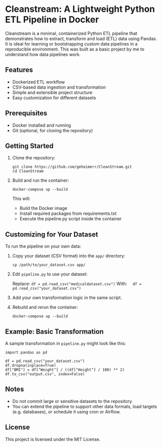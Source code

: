 # Cleanstream: A Lightweight Python ETL Pipeline in Docker

Cleanstream is a minimal, containerized Python ETL pipeline that demonstrates how to extract, transform and load (ETL) data using Pandas. It is ideal for learning or bootstrapping custom data pipelines in a reproducible environment. This was built as a basic project by me to understand how data pipelines work. 

## Features

- Dockerized ETL workflow
- CSV-based data ingestion and transformation
- Simple and extensible project structure
- Easy customization for different datasets

## Prerequisites

- Docker installed and running
- Git (optional, for cloning the repository)

## Getting Started

1. Clone the repository:

   ```
   git clone https://github.com/geheimerr/CleanStream.git
   cd CleanStream
   ```
3. Build and run the container:

   ```
   docker-compose up --build
   ```

   This will:
   - Build the Docker image
   - Install required packages from requirements.txt
   - Execute the pipeline.py script inside the container

## Customizing for Your Dataset

To run the pipeline on your own data:

1. Copy your dataset (CSV format) into the `app/` directory:

   ``` cp /path/to/your_dataset.csv app/ ```

2. Edit `pipeline.py` to use your dataset:

   Replace:
      ``` df = pd.read_csv("medicaldataset.csv") ```
   With:
    ```   df = pd.read_csv("your_dataset.csv") ```

3. Add your own transformation logic in the same script.

4. Rebuild and rerun the container:

   ``` docker-compose up --build ```

## Example: Basic Transformation

A sample transformation in `pipeline.py` might look like this:

   ```
   import pandas as pd

   df = pd.read_csv("your_dataset.csv")
   df.dropna(inplace=True)
   df["BMI"] = df["Weight"] / ((df["Height"] / 100) ** 2)
   df.to_csv("output.csv", index=False)
```

## Notes

- Do not commit large or sensitive datasets to the repository.
- You can extend the pipeline to support other data formats, load targets (e.g. databases), or schedule it using cron or Airflow.

## License

This project is licensed under the MIT License.


